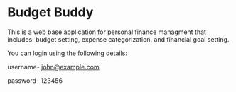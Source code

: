 # Budget Buddy

This is a web base application for personal finance managment that includes: budget setting, expense categorization, and financial goal setting.

You can login using the following details:

username- john@example.com

password- 123456
